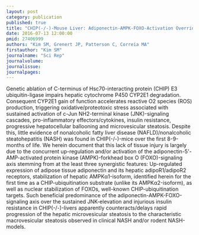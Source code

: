 ```yaml
---
layout: post
category: publication
published: true
title: "CHIP(-/-)-Mouse Liver: Adiponectin-AMPK-FOXO-Activation Overrides CYP2E1-Elicited JNK1-Activation, Delaying Onset of NASH: Therapeutic Implications."
date: 2016-07-13 12:00:00
pmid: 27406999
authors: "Kim SM, Grenert JP, Patterson C, Correia MA"
firstauthor: "Kim SM"
journalname: "Sci Rep"
journalvolume: 
journalissue: 
journalpages: 
---
```


Genetic ablation of C-terminus of Hsc70-interacting protein (CHIP) E3 ubiquitin-ligase impairs hepatic cytochrome P450 CYP2E1 degradation. Consequent CYP2E1 gain of function accelerates reactive O2 species (ROS) production, triggering oxidative/proteotoxic stress associated with sustained activation of c-Jun NH2-terminal kinase (JNK)-signaling cascades, pro-inflammatory effectors/cytokines, insulin resistance, progressive hepatocellular ballooning and microvesicular steatosis. Despite this, little evidence of nonalcoholic fatty liver disease (NAFLD)/nonalcoholic steatohepatitis (NASH) was found in CHIP(-/-)-mice over the first 8-9-months of life. We herein document that this lack of tissue injury is largely due to the concurrent up-regulation and/or activation of the adiponectin-5'-AMP-activated protein kinase (AMPK)-forkhead box O (FOXO)-signaling axis stemming from at the least three synergistic features: Up-regulated expression of adipose tissue adiponectin and its hepatic adipoR1/adipoR2 receptors, stabilization of hepatic AMPKα1-isoform, identified herein for the first time as a CHIP-ubiquitination substrate (unlike its AMPKα2-isoform), as well as nuclear stabilization of FOXOs, well-known CHIP-ubiquitination targets. Such beneficial predominance of the adiponectin-AMPK-FOXO-signaling axis over the sustained JNK-elevation and injurious insulin resistance in CHIP(-/-)-livers apparently counteracts/delays rapid progression of the hepatic microvesicular steatosis to the characteristic macrovesicular steatosis observed in clinical NASH and/or rodent NASH-models.

